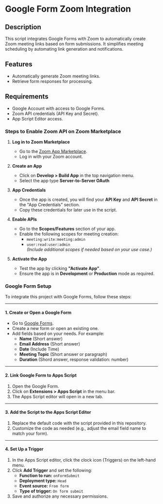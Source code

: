 # Google Form Zoom Integration

## Description
This script integrates Google Forms with Zoom to automatically create Zoom meeting links based on form submissions. It simplifies meeting scheduling by automating link generation and notifications.

## Features
- Automatically generate Zoom meeting links.
- Retrieve form responses for processing.

## Requirements
- Google Account with access to Google Forms.
- Zoom API credentials (API Key and Secret).
- App Script Editor access.

### Steps to Enable Zoom API on Zoom Marketplace

1. **Log in to Zoom Marketplace**  
   - Go to the [Zoom App Marketplace](https://marketplace.zoom.us/).  
   - Log in with your Zoom account.

2. **Create an App**  
   - Click on **Develop > Build App** in the top navigation menu.  
   - Select the app type **Server-to-Server OAuth** 

3. **App Credentials**  
   - Once the app is created, you will find your **API Key** and **API Secret** in the "App Credentials" section.  
   - Copy these credentials for later use in the script.

4. **Enable APIs**  
   - Go to the **Scopes/Features** section of your app.  
   - Enable the following scopes for meeting creation:  
     - `meeting:write:meeting:admin`  
     - `user:read:user:admin`  
     *(Include additional scopes if needed based on your use case.)*

5. **Activate the App**  
   - Test the app by clicking **"Activate App"**.  
   - Ensure the app is in **Development** or **Production** mode as required.

### Google Form Setup

To integrate this project with Google Forms, follow these steps:

---

#### **1. Create or Open a Google Form**
- Go to [Google Forms](https://forms.google.com/).  
- Create a new form or open an existing one.  
- Add fields based on your needs. For example:
  - **Name** (Short answer)  
  - **Email Address** (Short answer)
  - **Date** (Include Time)
  - **Meeting Topic** (Short answer or paragraph)
  - **Duration** (Shord answer, response validation: number)
 
---

#### **2. Link Google Form to Apps Script**
1. Open the Google Form.  
2. Click on **Extensions > Apps Script** in the menu bar.  
3. The Apps Script editor will open in a new tab.

---

#### **3. Add the Script to the Apps Script Editor**
1. Replace the default code with the script provided in this repository.  
2. Customize the code as needed (e.g., adjust the email field name to match your form).  

---

#### **4. Set Up a Trigger**
1. In the Apps Script editor, click the clock icon (Triggers) on the left-hand menu.  
2. Click **Add Trigger** and set the following:
   - **Function to run:** `onFormSubmit`  
   - **Deployment type:** `Head`  
   - **Event source:** `From form`  
   - **Type of trigger:** `On form submit`  
3. Save and authorize any necessary permissions.
